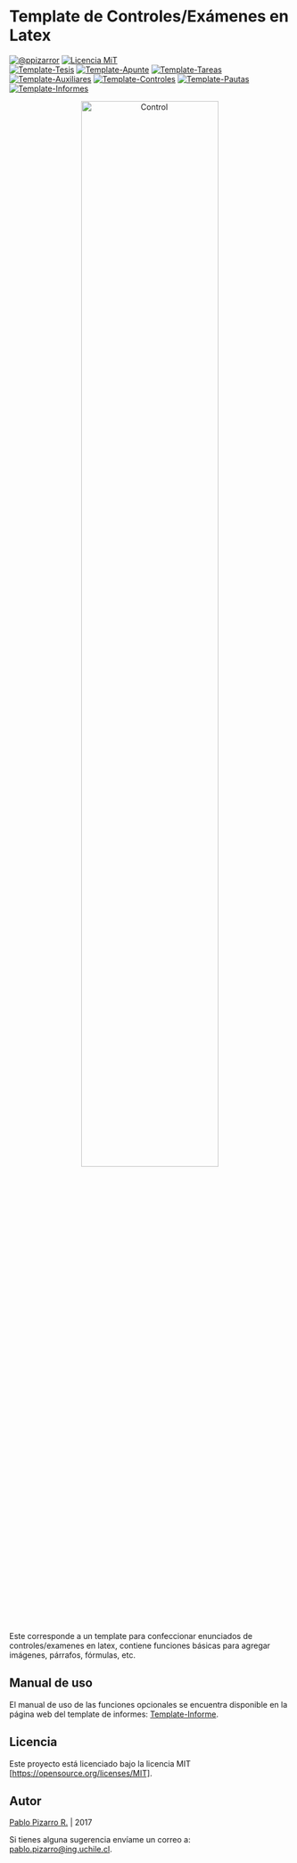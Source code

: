 # Template de Controles/Exámenes en Latex

[![@ppizarror](http://latex.ppizarror.com/Template-Informe/resources/autor2.svg)](http://ppizarror.com)
[![Licencia MiT](http://latex.ppizarror.com/Template-Informe/resources/Licencia-MIT-blue.svg)](https://opensource.org/licenses/MIT/)<br>
[![Template-Tesis](http://latex.ppizarror.com/Template-Informe/resources/templates/tesis.svg)](https://github.com/Template-Latex/Template-Tesis/)
[![Template-Apunte](http://latex.ppizarror.com/Template-Informe/resources/templates/apunte.svg)](https://github.com/Template-Latex/Template-Apunte/)
[![Template-Tareas](http://latex.ppizarror.com/Template-Informe/resources/templates/tareas.svg)](https://github.com/Template-Latex/Template-Tareas/)
[![Template-Auxiliares](http://latex.ppizarror.com/Template-Informe/resources/templates/auxiliares.svg)](https://github.com/Template-Latex/Template-Auxiliares/)
[![Template-Controles](http://latex.ppizarror.com/Template-Informe/resources/templates/controles.svg)](https://github.com/Template-Latex/Template-Controles/)
[![Template-Pautas](http://latex.ppizarror.com/Template-Informe/resources/templates/pauta.svg)](https://github.com/Template-Latex/Template-Pautas/)
[![Template-Informes](http://latex.ppizarror.com/Template-Informe/resources/templates/informe.svg)](https://github.com/Template-Latex/Template-Informe/)

<p align="center">
  <img src="https://raw.githubusercontent.com/Template-Latex/Template-Informe/gh-pages/images/collage_control.png" alt="Control" width="70%px" />
</p>

Este corresponde a un template para confeccionar enunciados de controles/examenes en latex, contiene funciones básicas para agregar imágenes, párrafos, fórmulas, etc.

## Manual de uso

El manual de uso de las funciones opcionales se encuentra disponible en la página web del template de informes: <a href="http://ppizarror.com/Template-Informe/">Template-Informe</a>.

## Licencia
Este proyecto está licenciado bajo la licencia MIT [https://opensource.org/licenses/MIT].

## Autor
<a href="http://ppizarror.com">Pablo Pizarro R.</a> | 2017

Si tienes alguna sugerencia envíame un correo a: [pablo.pizarro@ing.uchile.cl](mailto:pablo.pizarro@ing.uchile.cl).